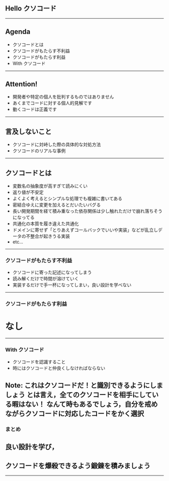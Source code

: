 ## Hello クソコード  

---

## Agenda
- クソコードとは
- クソコードがもたらす不利益
- クソコードがもたらす利益
- With クソコード

---
## Attention!
- 開発者や特定の個人を批判するものではありません
- あくまでコードに対する個人的見解です
- 動くコードは正義です
---
## 言及しないこと
- クソコードに対峙した際の具体的な対処方法
- クソコードのリアルな事例
---
## クソコードとは
- 変数名の抽象度が高すぎて読みにくい
- 返り値が不安定
- よくよく考えるとシンプルな処理でも複雑に書いてある
- 密結合ゆえに変更を加えるとだいたいバグる
- 長い開発期間を経て積み重なった依存関係は少し触れただけで崩れ落ちそうになってる
- 共通化の本質を履き違えた共通化
- ドメインに寄せず「とりあえずコールバックでいいや実装」などが乱立しデータの不整合が起きうる実装
- etc...
---
### クソコードがもたらす不利益
- クソコードに寄った記述になってしまう
- 読み解くだけで時間が溶けていく
- 実装するだけで手一杯になってしまい，良い設計を学べない

---

### クソコードがもたらす利益
# なし

---


### With クソコード
- クソコードを認識すること
- 時にはクソコードと仲良くしなければならない

Note:
これはクソコードだ！と識別できるようにしましょう
とは言え，全てのクソコードを相手にしている暇はない！
なんて時もあるでしょう，自分を戒めながらクソコードに対応したコードをかく選択
---

### まとめ

## 良い設計を学び，  
## クソコードを爆殺できるよう鍛錬を積みましょう

---